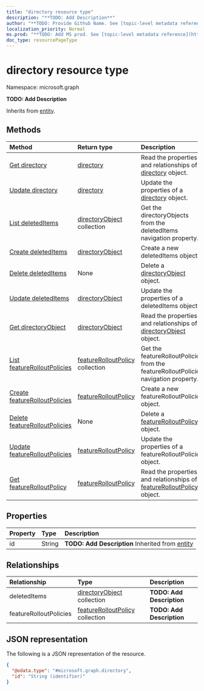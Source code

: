 ```yaml
---
title: "directory resource type"
description: "**TODO: Add Description**"
author: "**TODO: Provide Github Name. See [topic-level metadata reference](https://msgo.azurewebsites.net/add/document/guidelines/metadata.html#topic-level-metadata)**"
localization_priority: Normal
ms.prod: "**TODO: Add MS prod. See [topic-level metadata reference](https://msgo.azurewebsites.net/add/document/guidelines/metadata.html#topic-level-metadata)**"
doc_type: resourcePageType
---
```


# directory resource type


Namespace: microsoft.graph

**TODO: Add Description**


Inherits from [entity](../resources/entity.md).

## Methods
|Method|Return type|Description|
|:---|:---|:---|
|[Get directory](../api/directory-get.md)|[directory](../resources/directory.md)|Read the properties and relationships of a [directory](../resources/directory.md) object.|
|[Update directory](../api/directory-update.md)|[directory](../resources/directory.md)|Update the properties of a [directory](../resources/directory.md) object.|
|[List deletedItems](../api/directory-list-deleteditems.md)|[directoryObject](../resources/directoryobject.md) collection|Get the directoryObjects from the deletedItems navigation property.|
|[Create deletedItems](../api/directory-post-deleteditems.md)|[directoryObject](../resources/directoryobject.md)|Create a new deletedItems object.|
|[Delete deletedItems](../api/directory-delete-deleteditems.md)|None|Delete a [directoryObject](../resources/directoryobject.md) object.|
|[Update deletedItems](../api/directory-update-deleteditems.md)|[directoryObject](../resources/directoryobject.md)|Update the properties of a deletedItems object.|
|[Get directoryObject](../api/directoryobject-get.md)|[directoryObject](../resources/directoryobject.md)|Read the properties and relationships of a [directoryObject](../resources/directoryobject.md) object.|
|[List featureRolloutPolicies](../api/directory-list-featurerolloutpolicies.md)|[featureRolloutPolicy](../resources/featurerolloutpolicy.md) collection|Get the featureRolloutPolicies from the featureRolloutPolicies navigation property.|
|[Create featureRolloutPolicies](../api/directory-post-featurerolloutpolicies.md)|[featureRolloutPolicy](../resources/featurerolloutpolicy.md)|Create a new featureRolloutPolicies object.|
|[Delete featureRolloutPolicies](../api/directory-delete-featurerolloutpolicies.md)|None|Delete a [featureRolloutPolicy](../resources/featurerolloutpolicy.md) object.|
|[Update featureRolloutPolicies](../api/directory-update-featurerolloutpolicies.md)|[featureRolloutPolicy](../resources/featurerolloutpolicy.md)|Update the properties of a featureRolloutPolicies object.|
|[Get featureRolloutPolicy](../api/featurerolloutpolicy-get.md)|[featureRolloutPolicy](../resources/featurerolloutpolicy.md)|Read the properties and relationships of a [featureRolloutPolicy](../resources/featurerolloutpolicy.md) object.|

## Properties
|Property|Type|Description|
|:---|:---|:---|
|id|String|**TODO: Add Description** Inherited from [entity](../resources/entity.md)|

## Relationships
|Relationship|Type|Description|
|:---|:---|:---|
|deletedItems|[directoryObject](../resources/directoryobject.md) collection|**TODO: Add Description**|
|featureRolloutPolicies|[featureRolloutPolicy](../resources/featurerolloutpolicy.md) collection|**TODO: Add Description**|

## JSON representation
The following is a JSON representation of the resource.
<!-- {
  "blockType": "resource",
  "keyProperty": "id",
  "@odata.type": "microsoft.graph.directory",
  "baseType": "microsoft.graph.entity",
  "openType": false
}
-->
``` json
{
  "@odata.type": "#microsoft.graph.directory",
  "id": "String (identifier)"
}
```

